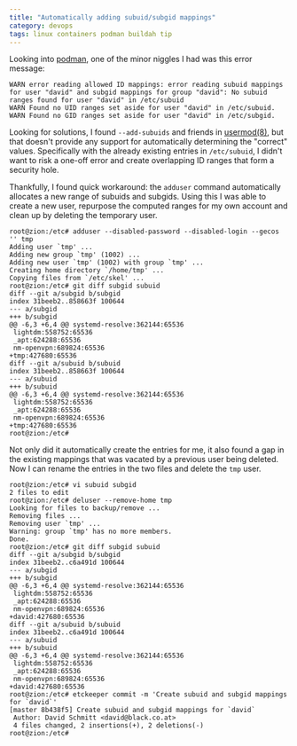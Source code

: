 ```yaml
---
title: "Automatically adding subuid/subgid mappings"
category: devops
tags: linux containers podman buildah tip
---
```


Looking into [podman](https://podman.io/), one of the minor niggles I had was this error message:

```
WARN error reading allowed ID mappings: error reading subuid mappings for user "david" and subgid mappings for group "david": No subuid ranges found for user "david" in /etc/subuid
WARN Found no UID ranges set aside for user "david" in /etc/subuid.
WARN Found no GID ranges set aside for user "david" in /etc/subgid.
```

Looking for solutions, I found `--add-subuids` and friends in [usermod(8)](https://man7.org/linux/man-pages/man8/usermod.8.html), but that doesn't provide any support for automatically determining the "correct" values.
Specifically with the already existing entries in `/etc/subuid`, I didn't want to risk a one-off error and create overlapping ID ranges that form a security hole.

Thankfully, I found quick workaround:
the `adduser` command automatically allocates a new range of subuids and subgids.
Using this I was able to create a new user, repurpose the computed ranges for my own account and clean up by deleting the temporary user.

```
root@zion:/etc# adduser --disabled-password --disabled-login --gecos '' tmp
Adding user `tmp' ...
Adding new group `tmp' (1002) ...
Adding new user `tmp' (1002) with group `tmp' ...
Creating home directory `/home/tmp' ...
Copying files from `/etc/skel' ...
root@zion:/etc# git diff subgid subuid
diff --git a/subgid b/subgid
index 31beeb2..858663f 100644
--- a/subgid
+++ b/subgid
@@ -6,3 +6,4 @@ systemd-resolve:362144:65536
 lightdm:558752:65536
 _apt:624288:65536
 nm-openvpn:689824:65536
+tmp:427680:65536
diff --git a/subuid b/subuid
index 31beeb2..858663f 100644
--- a/subuid
+++ b/subuid
@@ -6,3 +6,4 @@ systemd-resolve:362144:65536
 lightdm:558752:65536
 _apt:624288:65536
 nm-openvpn:689824:65536
+tmp:427680:65536
root@zion:/etc#
```

Not only did it automatically create the entries for me, it also found a gap in the existing mappings that was vacated by a previous user being deleted.
Now I can rename the entries in the two files and delete the `tmp` user.

```
root@zion:/etc# vi subuid subgid
2 files to edit
root@zion:/etc# deluser --remove-home tmp
Looking for files to backup/remove ...
Removing files ...
Removing user `tmp' ...
Warning: group `tmp' has no more members.
Done.
root@zion:/etc# git diff subgid subuid
diff --git a/subgid b/subgid
index 31beeb2..c6a491d 100644
--- a/subgid
+++ b/subgid
@@ -6,3 +6,4 @@ systemd-resolve:362144:65536
 lightdm:558752:65536
 _apt:624288:65536
 nm-openvpn:689824:65536
+david:427680:65536
diff --git a/subuid b/subuid
index 31beeb2..c6a491d 100644
--- a/subuid
+++ b/subuid
@@ -6,3 +6,4 @@ systemd-resolve:362144:65536
 lightdm:558752:65536
 _apt:624288:65536
 nm-openvpn:689824:65536
+david:427680:65536
root@zion:/etc# etckeeper commit -m 'Create subuid and subgid mappings for `david`'
[master 8b438f5] Create subuid and subgid mappings for `david`
 Author: David Schmitt <david@black.co.at>
 4 files changed, 2 insertions(+), 2 deletions(-)
root@zion:/etc#
```

